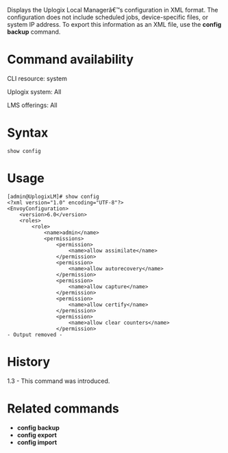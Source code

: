 <!-- 5.4 -->

Displays the Uplogix Local Managerâ€™s configuration in XML format. The configuration does not include scheduled jobs, device-specific files, or system IP address. To export this information as an XML file, use the **config backup** command.

# Command availability 

CLI resource: system

Uplogix system: All

LMS offerings: All

# Syntax 

```
show config
```

# Usage 

```
[admin@UplogixLM]# show config
<?xml version="1.0" encoding="UTF-8"?>
<EnvoyConfiguration>
    <version>6.0</version>
    <roles>
        <role>
            <name>admin</name>
            <permissions>
                <permission>
                    <name>allow assimilate</name>
                </permission>
                <permission>
                    <name>allow autorecovery</name>
                </permission>
                <permission>
                    <name>allow capture</name>
                </permission>
                <permission>
                    <name>allow certify</name>
                </permission>
                <permission>
                    <name>allow clear counters</name>
                </permission>
- Output removed -
```

# History 

1.3 - This command was introduced.

# Related commands 

- **config backup**
- **config export**
- **config import**
